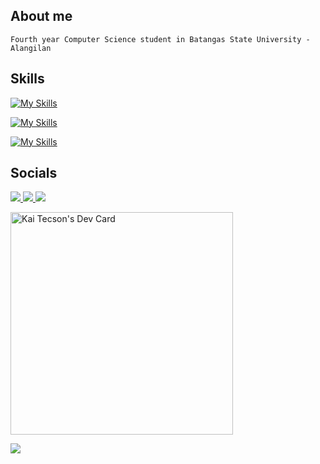## About me

```
Fourth year Computer Science student in Batangas State University - Alangilan
```

## Skills
[![My Skills](https://skillicons.dev/icons?i=cpp,javascript,typescript,python,php,kotlin,&theme=dark&perline=8)](https://skillicons.dev)

[![My Skills](https://skillicons.dev/icons?i=html,css,react,threejs,nextjs,bootstrap,tailwind,sass,jquery,expressjs,nodejs,fastapi,mysql,postgresql,git,github,githubactions,docker,linux,pytorch&theme=dark&perline=10)](https://skillicons.dev)

[![My Skills](https://skillicons.dev/icons?i=gcp,firebase,aws&theme=dark&perline=10)](https://skillicons.dev)

## Socials

<p>
  <a href="https://fb.com/kairus.tecson">
    <img src="https://img.shields.io/badge/Facebook-1877F2?style=for-the-badge&logo=facebook&logoColor=white" href="https://fb.com/kairus.tecson" />
  </a>
   <a href="https://www.linkedin.com/in/kairus-tecson/">
    <img src="https://img.shields.io/badge/LinkedIn-0077B5?style=for-the-badge&logo=linkedin&logoColor=white" />
  </a>
  <a href="https://www.tiktok.com/@noahkai_dev">
    <img src="https://img.shields.io/badge/TikTok-000000?style=for-the-badge&logo=tiktok&logoColor=white" />
  </a>
</p>
<a href="https://app.daily.dev/kaitecson"><img src="https://api.daily.dev/devcards/v2/69tGOQ4sJMQx5SyXPChG7.png?type=default&r=wzm" width="356" alt="Kai Tecson's Dev Card"/></a>

![](https://komarev.com/ghpvc/?username=SchadenKai&color=red&label=👁️)
